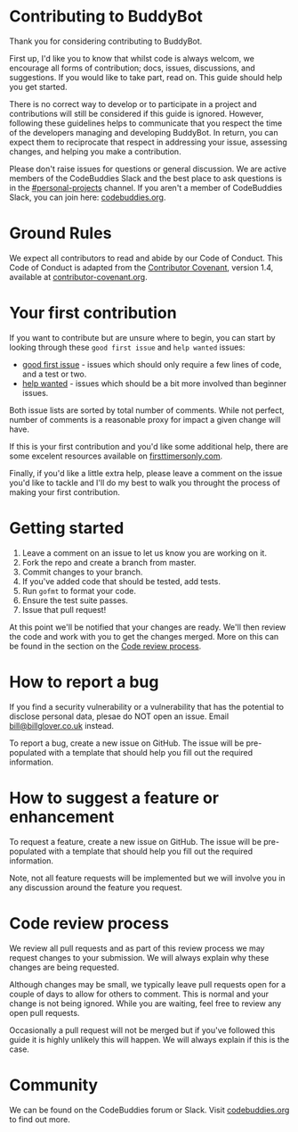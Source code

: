 # Contributing to BuddyBot

Thank you for considering contributing to BuddyBot.

First up, I'd like you to know that whilst code is always welcom, we encourage all forms of contribution; docs, issues, discussions, and suggestions. If you would like to take part, read on. This guide should help you get started.

There is no correct way to develop or to participate in a project and contributions will still be considered if this guide is ignored. However, following these guidelines helps to communicate that you respect the time of the developers managing and developing BuddyBot. In return, you can expect them to reciprocate that respect in addressing your issue, assessing changes, and helping you make a contribution.

Please don't raise issues for questions or general discussion. We are active members of the CodeBuddies Slack and the best place to ask questions is in the [#personal-projects](https://codebuddies.slack.com/messages/personal-projects/) channel. If you aren't a member of CodeBuddies Slack, you can join here: [codebuddies.org](https://codebuddies.org).

# Ground Rules

We expect all contributors to read and abide by our Code of Conduct. This Code of Conduct is adapted from the [Contributor Covenant](contributor-covenant.org), version 1.4,
available at [contributor-covenant.org](https://www.contributor-covenant.org/version/1/4/code-of-conduct.html).

# Your first contribution

If you want to contribute but are unsure where to begin, you can start by looking through these `good first issue` and `help wanted` issues:

* [good first issue](https://github.com/billglover/buddybot/issues?q=is%3Aopen+is%3Aissue+sort%3Acomments-desc+label%3A%22good+first+issue%22) - issues which should only require a few lines of code, and a test or two.
* [help wanted](https://github.com/billglover/buddybot/issues?q=is%3Aopen+is%3Aissue+sort%3Acomments-desc+label%3A%22help+wanted%22) - issues which should be a bit more involved than beginner issues.

Both issue lists are sorted by total number of comments. While not perfect, number of comments is a reasonable proxy for impact a given change will have.

If this is your first contribution and you'd like some additional help, there are some excelent resources available on [firsttimersonly.com](https://www.firsttimersonly.com).

Finally, if you'd like a little extra help, please leave a comment on the issue you'd like to tackle and I'll do my best to walk you throught the process of making your first contribution.

# Getting started

1. Leave a comment on an issue to let us know you are working on it.
2. Fork the repo and create a branch from master.
3. Commit changes to your branch.
4. If you've added code that should be tested, add tests.
5. Run `gofmt` to format your code.
6. Ensure the test suite passes.
5. Issue that pull request!

At this point we'll be notified that your changes are ready. We'll then review the code and work with you to get the changes merged. More on this can be found in the section on the [Code review process](#code-review-process).

# How to report a bug

If you find a security vulnerability or a vulnerability that has the potential to disclose personal data, plesae do NOT open an issue. Email bill@billglover.co.uk instead.

To report a bug, create a new issue on GitHub. The issue will be pre-populated with a template that should help you fill out the required information.

# How to suggest a feature or enhancement

To request a feature, create a new issue on GitHub. The issue will be pre-populated with a template that should help you fill out the required information.

Note, not all feature requests will be implemented but we will involve you in any discussion around the feature you request.

# Code review process

We review all pull requests and as part of this review process we may request changes to your submission. We will always explain why these changes are being requested.

Although changes may be small, we typically leave pull requests open for a couple of days to allow for others to comment. This is normal and your change is not being ignored. While you are waiting, feel free to review any open pull requests.

Occasionally a pull request will not be merged but if you've followed this guide it is highly unlikely this will happen. We will always explain if this is the case.

# Community

We can be found on the CodeBuddies forum or Slack. Visit [codebuddies.org](https://codebuddies.org) to find out more.
